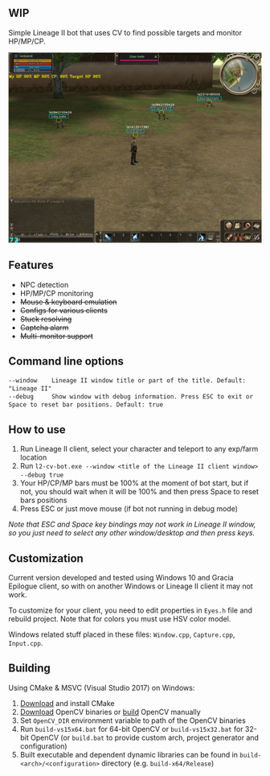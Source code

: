 ## WIP

Simple Lineage II bot that uses CV to find possible targets and monitor HP/MP/CP.

![Preview](preview.png)

## Features

* NPC detection
* HP/MP/CP monitoring
* ~~Mouse & keyboard emulation~~
* ~~Configs for various clients~~
* ~~Stuck resolving~~
* ~~Captcha alarm~~
* ~~Multi-monitor support~~

## Command line options

```
--window    Lineage II window title or part of the title. Default: "Lineage II"
--debug     Show window with debug information. Press ESC to exit or Space to reset bar positions. Default: true
```

## How to use

1. Run Lineage II client, select your character and teleport to any exp/farm location
2. Run `l2-cv-bot.exe --window <title of the Lineage II client window> --debug true`
3. Your HP/CP/MP bars must be 100% at the moment of bot start, but if not, you should wait when it will be 100% and then press Space to reset bars positions
4. Press ESC or just move mouse (if bot not running in debug mode) 

*Note that ESC and Space key bindings may not work in Lineage II window, so you just need to select any other window/desktop and then press keys.*

## Customization

Current version developed and tested using Windows 10 and Gracia Epilogue client, so with on another Windows or Lineage II client it may not work.

To customize for your client, you need to edit properties in `Eyes.h` file and rebuild project. Note that for colors you must use HSV color model.

Windows related stuff placed in these files: `Window.cpp`, `Capture.cpp`, `Input.cpp`.

## Building

Using CMake & MSVC (Visual Studio 2017) on Windows:

1. [Download](https://cmake.org/download/) and install CMake
2. [Download](https://opencv.org/releases.html) OpenCV binaries or [build](https://github.com/opencv/opencv) OpenCV manually
3. Set `OpenCV_DIR` environment variable to path of the OpenCV binaries
4. Run `build-vs15x64.bat` for 64-bit OpenCV or `build-vs15x32.bat` for 32-bit OpenCV (or `build.bat` to provide custom arch, project generator and configuration)
5. Built executable and dependent dynamic libraries can be found in `build-<arch>/<configuration>` directory (e.g. `build-x64/Release`)
